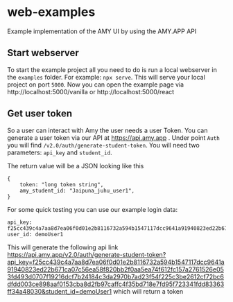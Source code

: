 # web-examples

Example implementation of the AMY UI by using the AMY.APP API

## Start webserver

To start the example project all you need to do is run a local webserver in the `examples` folder. For example: `npx serve`. This will serve your local project on port `5000`. Now you can open the example page via http://localhost:5000/vanilla or http://localhost:5000/react

## Get user token

So a user can interact with Amy the user needs a user Token. You can generate a user token via our API at https://api.amy.app . Under point `Auth` you will find `/v2.0/auth/generate-student-token`.
You will need two parameters: `api_key` and `student_id`.

The return value will be a JSON looking like this

```
{
    token: "long token string",
    amy_student_id: "Jaipuna_juhu_user1",
}
```

For some quick testing you can use our example login data:

```
api_key: f25cc439c4a7aa8d7ea06f0d01e2b8116732a594b1547117dcc9641a91940823ed22b671ca07c56ea58f820bb2f0aa5ea74f612fc157a2761526e053fd493d0707f19216dcf7b24184c3da2970b7ad23f54f225c3be2612cf72bc6dfdd003ce898aaf0153cba8d2fb97caffc4f35bd718e7fd95f723341fdd83363ff34a48030
user_id: demoUser1
```

This will generate the following api link https://api.amy.app/v2.0/auth/generate-student-token?api_key=f25cc439c4a7aa8d7ea06f0d01e2b8116732a594b1547117dcc9641a91940823ed22b671ca07c56ea58f820bb2f0aa5ea74f612fc157a2761526e053fd493d0707f19216dcf7b24184c3da2970b7ad23f54f225c3be2612cf72bc6dfdd003ce898aaf0153cba8d2fb97caffc4f35bd718e7fd95f723341fdd83363ff34a48030&student_id=demoUser1 which will return a token

